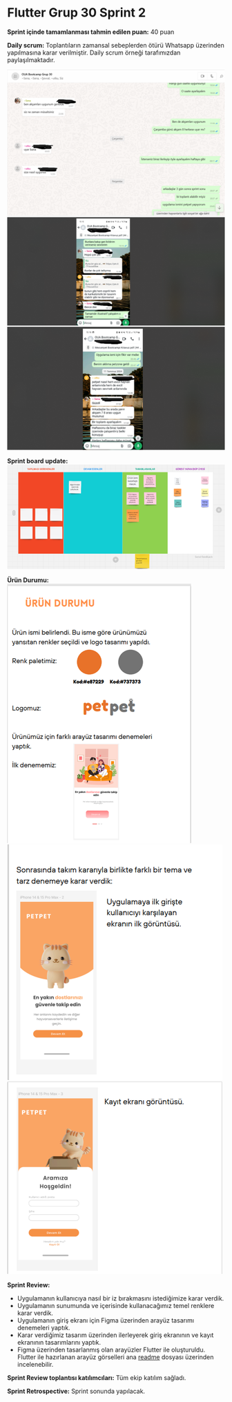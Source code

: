 # Flutter Grup 30 Sprint 2

**Sprint içinde tamamlanması tahmin edilen puan:** 40 puan 

**Daily scrum:** Toplantıların zamansal sebeplerden ötürü Whatsapp üzerinden yapılmasına karar verilmiştir. Daily scrum örneği tarafımızdan paylaşılmaktadır.

![image_1](sprint_2_images/Picture1.png)
![image_2](sprint_2_images/Picture2.png)
![image_3](sprint_2_images/Picture3.png)

**Sprint board update:**
![image_4](sprint_2_images/Picture4.png)

**Ürün Durumu:**
![image_5](sprint_2_images/Picture5.png)
![image_6](sprint_2_images/Picture6.png)
![image_7](sprint_2_images/Picture7.png)

**Sprint Review:**
- Uygulamanın kullanıcıya nasıl bir iz bırakmasını istediğimize karar verdik.
- Uygulamanın sunumunda ve içerisinde kullanacağımız temel renklere karar verdik.
- Uygulamanın giriş ekranı için Figma üzerinden arayüz tasarımı denemeleri yaptık.
- Karar verdiğimiz tasarım üzerinden ilerleyerek giriş ekranının ve kayıt ekranının tasarımlarını yaptık.
- Figma üzerinden tasarlanmış olan arayüzler Flutter ile oluşturuldu. Flutter ile hazırlanan arayüz görselleri ana [readme](../../README.md) dosyası üzerinden incelenebilir.

**Sprint Review toplantısı katılımcıları:** Tüm ekip katılım sağladı.

**Sprint Retrospective:** Sprint sonunda yapılacak.
